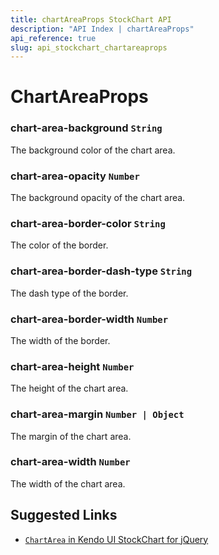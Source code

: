 ```yaml
---
title: chartAreaProps StockChart API
description: "API Index | chartAreaProps"
api_reference: true
slug: api_stockchart_chartareaprops
---
```


# ChartAreaProps

### chart-area-background `String`

The background color of the chart area.

### chart-area-opacity `Number`

The background opacity of the chart area.

### chart-area-border-color `String`

The color of the border.

### chart-area-border-dash-type `String`

The dash type of the border.

### chart-area-border-width `Number`

The width of the border.

### chart-area-height `Number`

The height of the chart area.

### chart-area-margin `Number | Object`

The margin of the chart area.

### chart-area-width `Number`

The width of the chart area.

## Suggested Links

* [`ChartArea` in Kendo UI StockChart for jQuery](https://docs.telerik.com/kendo-ui/api/javascript/dataviz/ui/stock-chart/configuration/chartarea)
